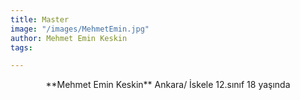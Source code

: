 ```yaml
---
title: Master
image: "/images/MehmetEmin.jpg"
author: Mehmet Emin Keskin
tags: 

---
```

<p align="center">
**Mehmet Emin Keskin**
Ankara/ İskele
12.sınıf
18 yaşında
</p>
